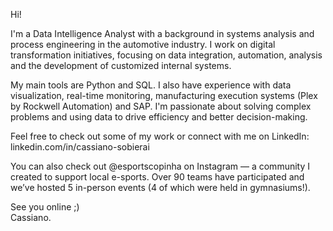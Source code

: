 Hi!

I'm a Data Intelligence Analyst with a background in systems analysis and process engineering in the automotive industry. I work on digital transformation initiatives, focusing on data integration, automation, analysis and the development of customized internal systems.

My main tools are Python and SQL. I also have experience with data visualization, real-time monitoring, manufacturing execution systems (Plex by Rockwell Automation) and SAP. I'm passionate about solving complex problems and using data to drive efficiency and better decision-making.

Feel free to check out some of my work or connect with me on LinkedIn: linkedin.com/in/cassiano-sobierai

You can also check out @esportscopinha on Instagram — a community I created to support local e-sports. Over 90 teams have participated and we’ve hosted 5 in-person events (4 of which were held in gymnasiums!).

See you online ;)<br>
Cassiano.
